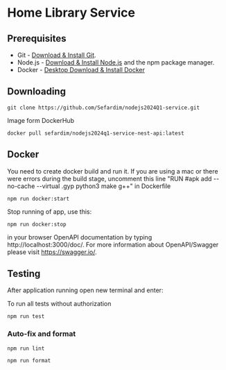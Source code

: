 # Home Library Service

## Prerequisites

- Git - [Download & Install Git](https://git-scm.com/downloads).
- Node.js - [Download & Install Node.js](https://nodejs.org/en/download/) and the npm package manager.
- Docker - [Desktop Download & Install Docker](https://www.docker.com/get-started/)

## Downloading

```
git clone https://github.com/Sefardim/nodejs2024Q1-service.git
```

Image form DockerHub

```
docker pull sefardim/nodejs2024q1-service-nest-api:latest
```

## Docker

You need to create docker build and run it. If you are using a mac or there were errors during the build stage, uncomment this line "RUN #apk add --no-cache --virtual .gyp python3 make g++" in Dockerfile

```
npm run docker:start
```

Stop running of app, use this:

```
npm run docker:stop
```


in your browser OpenAPI documentation by typing http://localhost:3000/doc/.
For more information about OpenAPI/Swagger please visit https://swagger.io/.

## Testing

After application running open new terminal and enter:

To run all tests without authorization

```
npm run test
```


### Auto-fix and format

```
npm run lint
```

```
npm run format
```
